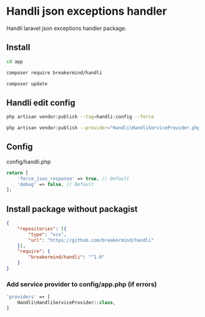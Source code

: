 # Handli json exceptions handler
Handli laravel json exceptions handler package.

## Install
```sh
cd app

composer require breakermind/handli

composer update
```

## Handli edit config
```sh
php artisan vendor:publish --tag=handli-config --force

php artisan vendor:publish --provider="Handli\HandliServiceProvider.php"
```

## Config
config/handli.php
```php
return [
	'force_json_response' => true, // Default
	'debug' => false, // Default
];

 ```

## Install package without packagist
```json
{
	"repositories": [{
		"type": "vcs",
		"url": "https://github.com/breakermind/handli"
	}],
	"require": {
		"breakermind/handli": "^1.0"
	}
}
```

### Add service provider to config/app.php (if errors)
```php
'providers' => [
	Handli\HandliServiceProvider::class,
]
```
